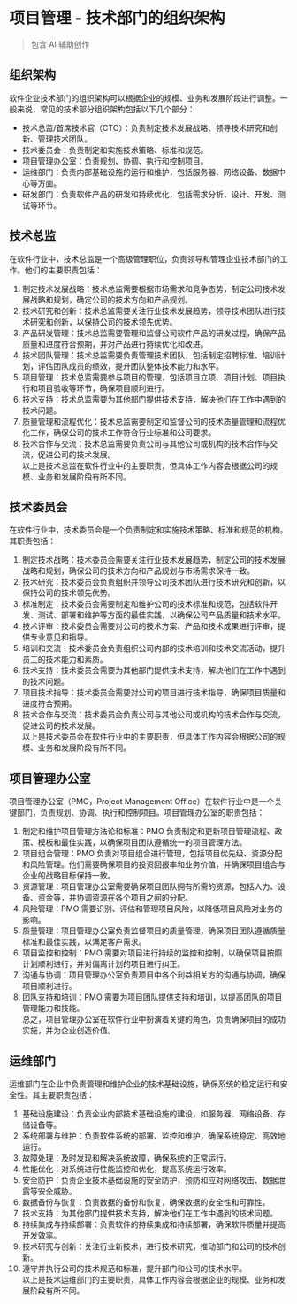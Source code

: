 # 项目管理 - 技术部门的组织架构

> 包含 AI 辅助创作

## 组织架构

软件企业技术部门的组织架构可以根据企业的规模、业务和发展阶段进行调整。一般来说，常见的技术部分组织架构包括以下几个部分：

- 技术总监/首席技术官（CTO）：负责制定技术发展战略、领导技术研究和创新、管理技术团队。
- 技术委员会：负责制定和实施技术策略、标准和规范。
- 项目管理办公室：负责规划、协调、执行和控制项目。
- 运维部门：负责内部基础设施的运行和维护，包括服务器、网络设备、数据中心等方面。
- 研发部门：负责软件产品的研发和持续优化，包括需求分析、设计、开发、测试等环节。

## 技术总监

在软件行业中，技术总监是一个高级管理职位，负责领导和管理企业技术部门的工作。他们的主要职责包括：

1. 制定技术发展战略：技术总监需要根据市场需求和竞争态势，制定公司技术发展战略和规划，确定公司的技术方向和产品规划。
2. 技术研究和创新：技术总监需要关注行业技术发展趋势，领导技术团队进行技术研究和创新，以保持公司的技术领先优势。
3. 产品研发管理：技术总监需要管理和监督公司软件产品的研发过程，确保产品质量和进度符合预期，并对产品进行持续优化和改进。
4. 技术团队管理：技术总监需要负责管理技术团队，包括制定招聘标准、培训计划，评估团队成员的绩效，提升团队整体技术能力和水平。
5. 项目管理：技术总监需要参与项目的管理，包括项目立项、项目计划、项目执行和项目验收等环节，确保项目顺利进行。
6. 技术支持：技术总监需要为其他部门提供技术支持，解决他们在工作中遇到的技术问题。
7. 质量管理和流程优化：技术总监需要制定和监督公司的技术质量管理和流程优化工作，确保公司的技术工作符合行业标准和公司要求。
8. 技术合作与交流：技术总监需要负责公司与其他公司或机构的技术合作与交流，促进公司的技术发展。  
   以上是技术总监在软件行业中的主要职责，但具体工作内容会根据公司的规模、业务和发展阶段有所不同。

## 技术委员会

在软件行业中，技术委员会是一个负责制定和实施技术策略、标准和规范的机构。其职责包括：

1. 制定技术战略：技术委员会需要关注行业技术发展趋势，制定公司的技术发展战略和规划，确保公司的技术方向和产品规划与市场需求保持一致。
2. 技术研究：技术委员会负责组织并领导公司技术团队进行技术研究和创新，以保持公司的技术领先优势。
3. 标准制定：技术委员会需要制定和维护公司的技术标准和规范，包括软件开发、测试、部署和维护等方面的最佳实践，以确保公司产品质量和技术水平。
4. 技术评审：技术委员会需要对公司的技术方案、产品和技术成果进行评审，提供专业意见和指导。
5. 培训和交流：技术委员会负责组织公司内部的技术培训和技术交流活动，提升员工的技术能力和素质。
6. 技术支持：技术委员会需要为其他部门提供技术支持，解决他们在工作中遇到的技术问题。
7. 项目技术指导：技术委员会需要对公司的项目进行技术指导，确保项目质量和进度符合预期。
8. 技术合作与交流：技术委员会负责公司与其他公司或机构的技术合作与交流，促进公司的技术发展。  
   以上是技术委员会在软件行业中的主要职责，但具体工作内容会根据公司的规模、业务和发展阶段有所不同。

## 项目管理办公室

项目管理办公室（PMO，Project Management Office）在软件行业中是一个关键部门，负责规划、协调、执行和控制项目。项目管理办公室的职责包括：

1. 制定和维护项目管理方法论和标准：PMO 负责制定和更新项目管理流程、政策、模板和最佳实践，以确保项目团队遵循统一的项目管理方法。
2. 项目组合管理：PMO 负责对项目组合进行管理，包括项目优先级、资源分配和风险管理。他们需要确保项目的投资回报率和业务价值，并确保项目组合与企业的战略目标保持一致。
3. 资源管理：项目管理办公室需要确保项目团队拥有所需的资源，包括人力、设备、资金等，并协调资源在各个项目之间的分配。
4. 风险管理：PMO 需要识别、评估和管理项目风险，以降低项目风险对业务的影响。
5. 质量管理：项目管理办公室负责监督项目的质量管理，确保项目团队遵循质量标准和最佳实践，以满足客户需求。
6. 项目监控和控制：PMO 需要对项目进行持续的监控和控制，以确保项目按照计划顺利进行，并对偏离计划的项目进行纠正。
7. 沟通与协调：项目管理办公室负责项目中各个利益相关方的沟通与协调，确保项目顺利进行。
8. 团队支持和培训：PMO 需要为项目团队提供支持和培训，以提高团队的项目管理能力和技能。  
   总之，项目管理办公室在软件行业中扮演着关键的角色，负责确保项目的成功实施，并为企业创造价值。

## 运维部门

运维部门在企业中负责管理和维护企业的技术基础设施，确保系统的稳定运行和安全性。其主要职责包括：

1. 基础设施建设：负责企业内部技术基础设施的建设，如服务器、网络设备、存储设备等。
2. 系统部署与维护：负责软件系统的部署、监控和维护，确保系统稳定、高效地运行。
3. 故障处理：及时发现和解决系统故障，确保系统的正常运行。
4. 性能优化：对系统进行性能监控和优化，提高系统运行效率。
5. 安全防护：负责企业技术基础设施的安全防护，预防和应对网络攻击、数据泄露等安全威胁。
6. 数据备份与恢复：负责数据的备份和恢复，确保数据的安全性和可靠性。
7. 技术支持：为其他部门提供技术支持，解决他们在工作中遇到的技术问题。
8. 持续集成与持续部署：负责软件的持续集成和持续部署，确保软件质量并提高开发效率。
9. 技术研究与创新：关注行业新技术，进行技术研究，推动部门和公司的技术创新。
10. 遵守并执行公司的技术规范和标准，提升部门和公司的技术水平。  
    以上是技术运维部门的主要职责，具体工作内容会根据企业的规模、业务和发展阶段有所不同。
